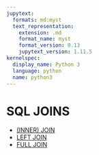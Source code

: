 ```yaml
---
jupytext:
  formats: md:myst
  text_representation:
    extension: .md
    format_name: myst
    format_version: 0.13
    jupytext_version: 1.11.5
kernelspec:
  display_name: Python 3
  language: python
  name: python3
---
```


# SQL JOINS

- [(INNER) JOIN](./inner_join.md)
- [LEFT JOIN](./left_join.md)
- [FULL JOIN](./full_join.md)